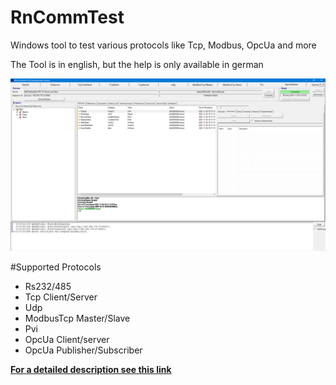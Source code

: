 # RnCommTest
Windows tool to test various protocols like Tcp, Modbus, OpcUa and more

The Tool is in english, but the help is only available in german

![](https://github.com/br-automation-com/RnCommTest-Windows/blob/main/screenshot.png)

#Supported Protocols
* Rs232/485
* Tcp Client/Server
* Udp
* ModbusTcp Master/Slave
* Pvi
* OpcUa Client/server
* OpcUa Publisher/Subscriber

[**For a detailed description see this link**](https://github.com/br-automation-com/RnCommTest-Windows/blob/main/RnCommTest%20Hilfe.pdf)
